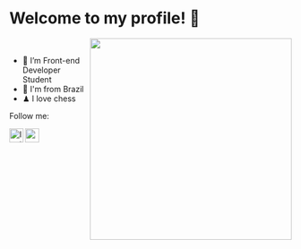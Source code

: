 # Welcome to my profile! 👋
<img align="right" src="https://user-images.githubusercontent.com/77808131/113936779-a9a2ad80-97ce-11eb-9b48-92b71fb19d16.png" width="360"></img>

<br>

- 🚀 I’m Front-end Developer Student
- 🚩 I'm from Brazil 
- ♟ I love chess

Follow me:

<a href="https://www.linkedin.com/in/elizeucouto/" target="_blank">
<img align="left' alt="LinkedIn" src="https://www.flaticon.com/svg/vstatic/svg/174/174857.svg?token=exp=1617831798~hmac=6bce53abd1a9d66264eb3db86ceb4f9e" width="25">
</a>

<a href="https://www.instagram.com/elizeu._couto/" target="_blank">
<img align="left" alt="Instagram" src="https://www.flaticon.com/svg/vstatic/svg/2111/2111463.svg?token=exp=1617850549~hmac=f762f3dfa47a19bc08bc5693b7904ad7" width="25">
</a>
